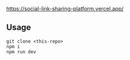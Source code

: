 

https://social-link-sharing-platform.vercel.app/
## Usage

```
git clone <this-repo>
npm i
npm run dev
```
